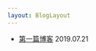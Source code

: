```yaml
---
layout: BlogLayout
---
```


- [第一篇博客](/blogs/20190721) 2019.07.21                 


 
 <Comment/> 
 
 
 <Comment/> 
 